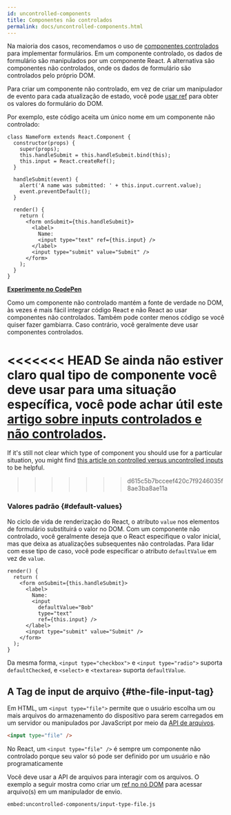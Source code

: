 ```yaml
---
id: uncontrolled-components
title: Componentes não controlados
permalink: docs/uncontrolled-components.html
---
```



Na maioria dos casos, recomendamos o uso de [componentes controlados](/docs/forms.html) para implementar formulários. Em um componente controlado, os dados de formulário são manipulados por um componente React. A alternativa são componentes não controlados, onde os dados de formulário são controlados pelo próprio DOM.

Para criar um componente não controlado, em vez de criar um manipulador de evento para cada atualização de estado, você pode [usar ref](/docs/refs-and-the-dom.html) para obter os valores do formulário do DOM.

Por exemplo, este código aceita um único nome em um componente não controlado:

```javascript{5,9,18}
class NameForm extends React.Component {
  constructor(props) {
    super(props);
    this.handleSubmit = this.handleSubmit.bind(this);
    this.input = React.createRef();
  }

  handleSubmit(event) {
    alert('A name was submitted: ' + this.input.current.value);
    event.preventDefault();
  }

  render() {
    return (
      <form onSubmit={this.handleSubmit}>
        <label>
          Name:
          <input type="text" ref={this.input} />
        </label>
        <input type="submit" value="Submit" />
      </form>
    );
  }
}
```

[**Experimente no CodePen**](https://codepen.io/gaearon/pen/WooRWa?editors=0010)

Como um componente não controlado mantém a fonte de verdade no DOM, às vezes é mais fácil integrar código React e não React ao usar componentes não controlados. Também pode conter menos código se você quiser fazer gambiarra. Caso contrário, você geralmente deve usar componentes controlados.

<<<<<<< HEAD
Se ainda não estiver claro qual tipo de componente você deve usar para uma situação específica, você pode achar útil este [artigo sobre inputs controlados e não controlados](https://goshakkk.name/controlled-vs-uncontrolled-inputs-react/).
=======
If it's still not clear which type of component you should use for a particular situation, you might find [this article on controlled versus uncontrolled inputs](https://goshakkk.name/controlled-vs-uncontrolled-inputs-react/) to be helpful.
>>>>>>> d615c5b7bcceef420c7f9246035f8ae3ba8ae11a

### Valores padrão {#default-values}

No ciclo de vida de renderização do React, o atributo `value` nos elementos de formulário substituirá o valor no DOM. Com um componente não controlado, você geralmente deseja que o React especifique o valor inicial, mas que deixa as atualizações subsequentes não controladas. Para lidar com esse tipo de caso, você pode especificar o atributo `defaultValue` em vez de `value`.

```javascript{7}
render() {
  return (
    <form onSubmit={this.handleSubmit}>
      <label>
        Name:
        <input
          defaultValue="Bob"
          type="text"
          ref={this.input} />
      </label>
      <input type="submit" value="Submit" />
    </form>
  );
}
```

Da mesma forma, `<input type="checkbox">` e `<input type="radio">` suporta `defaultChecked`, e `<select>` e `<textarea>` suporta `defaultValue`.

## A Tag de input de arquivo {#the-file-input-tag}

Em HTML, um `<input type="file">` permite que o usuário escolha um ou mais arquivos do armazenamento do dispositivo para serem carregados em um servidor ou manipulados por JavaScript por meio da [API de arquivos](https://developer.mozilla.org/pt-BR/docs/Web/API/File/Using_files_from_web_applications).

```html
<input type="file" />
```

No React, um `<input type="file" />` é sempre um componente não controlado porque seu valor só pode ser definido por um usuário e não programaticamente

Você deve usar a API de arquivos para interagir com os arquivos. O exemplo a seguir mostra como criar um [ref no nó DOM](/docs/refs-and-the-dom.html) para acessar arquivo(s) em um manipulador de envio.

`embed:uncontrolled-components/input-type-file.js`

[](codepen://uncontrolled-components/input-type-file)
